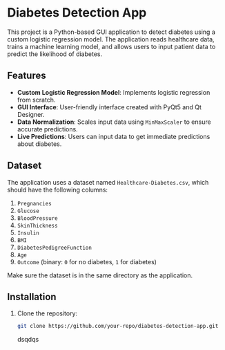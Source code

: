 # Diabetes Detection App

This project is a Python-based GUI application to detect diabetes using a custom logistic regression model. The application reads healthcare data, trains a machine learning model, and allows users to input patient data to predict the likelihood of diabetes.

## Features
- **Custom Logistic Regression Model**: Implements logistic regression from scratch.
- **GUI Interface**: User-friendly interface created with PyQt5 and Qt Designer.
- **Data Normalization**: Scales input data using `MinMaxScaler` to ensure accurate predictions.
- **Live Predictions**: Users can input data to get immediate predictions about diabetes.

## Dataset
The application uses a dataset named `Healthcare-Diabetes.csv`, which should have the following columns:
1. `Pregnancies`
2. `Glucose`
3. `BloodPressure`
4. `SkinThickness`
5. `Insulin`
6. `BMI`
7. `DiabetesPedigreeFunction`
8. `Age`
9. `Outcome` (binary: `0` for no diabetes, `1` for diabetes)

Make sure the dataset is in the same directory as the application.

## Installation
1. Clone the repository:
   ```bash
   git clone https://github.com/your-repo/diabetes-detection-app.git
   ```
   dsqdqs
   
